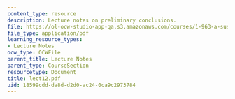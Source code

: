 ```yaml
---
content_type: resource
description: Lecture notes on preliminary conclusions.
file: https://ol-ocw-studio-app-qa.s3.amazonaws.com/courses/1-963-a-sustainable-transportation-plan-for-mit-spring-2007/18599cddda8dd2d0ac240ca9c2973784_lect12.pdf
file_type: application/pdf
learning_resource_types:
- Lecture Notes
ocw_type: OCWFile
parent_title: Lecture Notes
parent_type: CourseSection
resourcetype: Document
title: lect12.pdf
uid: 18599cdd-da8d-d2d0-ac24-0ca9c2973784
---
```

